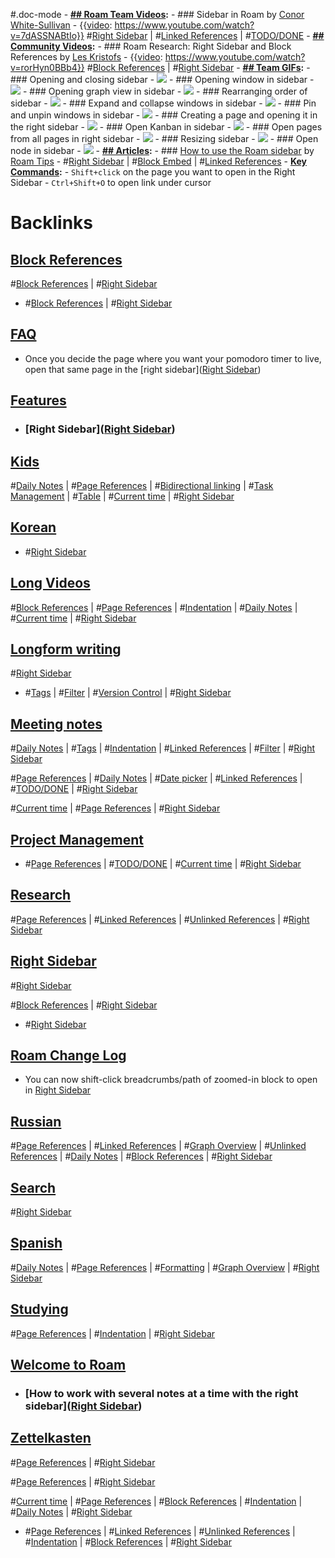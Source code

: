 #.doc-mode
    - **[## Roam Team Videos](<## Roam Team Videos.md>):**
        - ### Sidebar in Roam by [Conor White-Sullivan](<Conor White-Sullivan.md>)
            - {{[video](<video.md>): https://www.youtube.com/watch?v=7dASSNABtIo}}
#[Right Sidebar](<Right Sidebar.md>) | #[Linked References](<Linked References.md>) | #[TODO/DONE](<TODO/DONE.md>)
    - **[## Community Videos](<## Community Videos.md>):**
        - ### Roam Research: Right Sidebar and Block References by [Les Kristofs](<Les Kristofs.md>)
            - {{[video](<video.md>): https://www.youtube.com/watch?v=rorHyn0BBb4}}
#[Block References](<Block References.md>) | #[Right Sidebar](<Right Sidebar.md>)
    - **[## Team GIFs](<## Team GIFs.md>):**
        - ### Opening and closing sidebar
            - ![](https://firebasestorage.googleapis.com/v0/b/firescript-577a2.appspot.com/o/imgs%2Fapp%2Fhelp-documentation%2Foh12rmm8uU.gif?alt=media&token=12d7561b-9dc4-4d0b-b7f0-00e035f8262b)
        - ### Opening window in sidebar
            - ![](https://firebasestorage.googleapis.com/v0/b/firescript-577a2.appspot.com/o/imgs%2Fapp%2Fhelp-documentation%2FreiOGPqeaa.gif?alt=media&token=c7e3f831-0bb8-45f8-8fa0-50de1f0749bb)
        - ### Opening graph view in sidebar
            - ![](https://firebasestorage.googleapis.com/v0/b/firescript-577a2.appspot.com/o/imgs%2Fapp%2Fhelp-documentation%2FkpGLAaEjC1.gif?alt=media&token=4f147b01-9eec-4808-b0e6-890d7589e118)
        - ### Rearranging order of sidebar
            - ![](https://firebasestorage.googleapis.com/v0/b/firescript-577a2.appspot.com/o/imgs%2Fapp%2Fhelp-documentation%2FhtRa6S3U91.gif?alt=media&token=fbea0dca-db1f-4891-932d-b715a7f8c2da)
        - ### Expand and collapse windows in sidebar
            - ![](https://firebasestorage.googleapis.com/v0/b/firescript-577a2.appspot.com/o/imgs%2Fapp%2Fhelp-documentation%2FVoJDU4Dqoi.gif?alt=media&token=052da9ba-e75d-410d-9694-ee7c8edbed6a)
        - ### Pin and unpin windows in sidebar
            - ![](https://firebasestorage.googleapis.com/v0/b/firescript-577a2.appspot.com/o/imgs%2Fapp%2Fhelp-documentation%2FnwoLmwV4FC.gif?alt=media&token=c6ceda4a-24b4-485f-b442-d0a6028c27c4)
        - ### Creating a page and opening it in the right sidebar
            - ![](https://firebasestorage.googleapis.com/v0/b/firescript-577a2.appspot.com/o/imgs%2Fapp%2Fhelp-documentation%2F1bVd2VxOSY.gif?alt=media&token=529f75f8-4d68-4e54-9e91-8a0bd6a64767)
        - ### Open Kanban in sidebar
            - ![](https://firebasestorage.googleapis.com/v0/b/firescript-577a2.appspot.com/o/imgs%2Fapp%2Fhelp-documentation%2FuqWn53xv7q.gif?alt=media&token=111f7548-04db-4587-9005-e103ca2f6047)
        - ### Open pages from all pages in right sidebar
            - ![](https://firebasestorage.googleapis.com/v0/b/firescript-577a2.appspot.com/o/imgs%2Fapp%2Fhelp-documentation%2FDcJ5GFlnvx.gif?alt=media&token=ee49c2a4-5933-4ac8-9feb-15bb5cc3c8ad)
        - ### Resizing sidebar
            - ![](https://firebasestorage.googleapis.com/v0/b/firescript-577a2.appspot.com/o/imgs%2Fapp%2Fhelp-documentation%2F9Nd8zc3dsH.gif?alt=media&token=0c0df213-1fff-45bd-a642-1bccc8126bed)
        - ### Open node in sidebar
            - ![](https://firebasestorage.googleapis.com/v0/b/firescript-577a2.appspot.com/o/imgs%2Fapp%2Fhelp-documentation%2FzO8buehcAl.gif?alt=media&token=0de4cdf5-26a2-440c-a0af-57ede8199623)
    - **[## Articles](<## Articles.md>):**
        - ### [How to use the Roam sidebar](https://www.roamtips.com/home/roam-research-sidebar) by [Roam Tips](<Roam Tips.md>)
            - #[Right Sidebar](<Right Sidebar.md>) | #[Block Embed](<Block Embed.md>) | #[Linked References](<Linked References.md>)
    - **[Key Commands](<Key Commands.md>):**
        - `Shift+click` on the page you want to open in the Right Sidebar
        - `Ctrl+Shift+O` to open link under cursor

# Backlinks
## [Block References](<Block References.md>)
#[Block References](<Block References.md>) | #[Right Sidebar](<Right Sidebar.md>)

- #[Block References](<Block References.md>) | #[Right Sidebar](<Right Sidebar.md>)

## [FAQ](<FAQ.md>)
- Once you decide the page where you want your pomodoro timer to live, open that same page in the [right sidebar]([Right Sidebar](<Right Sidebar.md>))

## [Features](<Features.md>)
- ### [Right Sidebar]([Right Sidebar](<Right Sidebar.md>))

## [Kids](<Kids.md>)
#[Daily Notes](<Daily Notes.md>) | #[Page References](<Page References.md>) | #[Bidirectional linking](<Bidirectional linking.md>) | #[Task Management](<Task Management.md>) | #[Table](<Table.md>) | #[Current time](<Current time.md>) | #[Right Sidebar](<Right Sidebar.md>)

## [Korean](<Korean.md>)
- #[Right Sidebar](<Right Sidebar.md>)

## [Long Videos](<Long Videos.md>)
#[Block References](<Block References.md>) | #[Page References](<Page References.md>) | #[Indentation](<Indentation.md>) | #[Daily Notes](<Daily Notes.md>) | #[Current time](<Current time.md>) | #[Right Sidebar](<Right Sidebar.md>)

## [Longform writing](<Longform writing.md>)
#[Right Sidebar](<Right Sidebar.md>)

- #[Tags](<Tags.md>) | #[Filter](<Filter.md>) | #[Version Control](<Version Control.md>) | #[Right Sidebar](<Right Sidebar.md>)

## [Meeting notes](<Meeting notes.md>)
#[Daily Notes](<Daily Notes.md>) | #[Tags](<Tags.md>) | #[Indentation](<Indentation.md>) | #[Linked References](<Linked References.md>) | #[Filter](<Filter.md>) | #[Right Sidebar](<Right Sidebar.md>)

#[Page References](<Page References.md>) | #[Daily Notes](<Daily Notes.md>) | #[Date picker](<Date picker.md>) | #[Linked References](<Linked References.md>) | #[TODO/DONE](<TODO/DONE.md>) | #[Right Sidebar](<Right Sidebar.md>)

#[Current time](<Current time.md>) | #[Page References](<Page References.md>) | #[Right Sidebar](<Right Sidebar.md>)

## [Project Management](<Project Management.md>)
- #[Page References](<Page References.md>) | #[TODO/DONE](<TODO/DONE.md>) | #[Current time](<Current time.md>) | #[Right Sidebar](<Right Sidebar.md>)

## [Research](<Research.md>)
#[Page References](<Page References.md>) | #[Linked References](<Linked References.md>) | #[Unlinked References](<Unlinked References.md>) | #[Right Sidebar](<Right Sidebar.md>)

## [Right Sidebar](<Right Sidebar.md>)
#[Right Sidebar](<Right Sidebar.md>)

#[Block References](<Block References.md>) | #[Right Sidebar](<Right Sidebar.md>)

- #[Right Sidebar](<Right Sidebar.md>)

## [Roam Change Log](<Roam Change Log.md>)
- You can now shift-click breadcrumbs/path of zoomed-in block to open in [Right Sidebar](<Right Sidebar.md>)

## [Russian](<Russian.md>)
#[Page References](<Page References.md>) | #[Linked References](<Linked References.md>) | #[Graph Overview](<Graph Overview.md>) | #[Unlinked References](<Unlinked References.md>) | #[Daily Notes](<Daily Notes.md>) | #[Block References](<Block References.md>) | #[Right Sidebar](<Right Sidebar.md>)

## [Search](<Search.md>)
#[Right Sidebar](<Right Sidebar.md>)

## [Spanish](<Spanish.md>)
#[Daily Notes](<Daily Notes.md>) | #[Page References](<Page References.md>) | #[Formatting](<Formatting.md>) | #[Graph Overview](<Graph Overview.md>) | #[Right Sidebar](<Right Sidebar.md>)

## [Studying](<Studying.md>)
#[Page References](<Page References.md>) | #[Indentation](<Indentation.md>) | #[Right Sidebar](<Right Sidebar.md>)

## [Welcome to Roam](<Welcome to Roam.md>)
- ### [How to work with several notes at a time with the right sidebar]([Right Sidebar](<Right Sidebar.md>))

## [Zettelkasten](<Zettelkasten.md>)
#[Page References](<Page References.md>) | #[Right Sidebar](<Right Sidebar.md>)

#[Page References](<Page References.md>) | #[Right Sidebar](<Right Sidebar.md>)

#[Current time](<Current time.md>) | #[Page References](<Page References.md>) | #[Block References](<Block References.md>) | #[Indentation](<Indentation.md>) | #[Daily Notes](<Daily Notes.md>) | #[Right Sidebar](<Right Sidebar.md>)

- #[Page References](<Page References.md>) | #[Linked References](<Linked References.md>) | #[Unlinked References](<Unlinked References.md>) | #[Indentation](<Indentation.md>) | #[Block References](<Block References.md>) | #[Right Sidebar](<Right Sidebar.md>)

